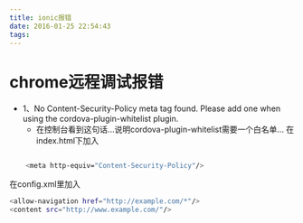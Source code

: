```yaml
---
title: ionic报错
date: 2016-01-25 22:54:43
tags:
---
```


# chrome远程调试报错

* 1、No Content-Security-Policy meta tag found. Please add one when using the cordova-plugin-whitelist plugin.
  * 在控制台看到这句话...说明cordova-plugin-whitelist需要一个白名单...
  在index.html下加入
``` bash

    <meta http-equiv="Content-Security-Policy"/>

```
  在config.xml里加入
``` bash
<allow-navigation href="http://example.com/*"/>
<content src="http://www.example.com/"/>
  
```

